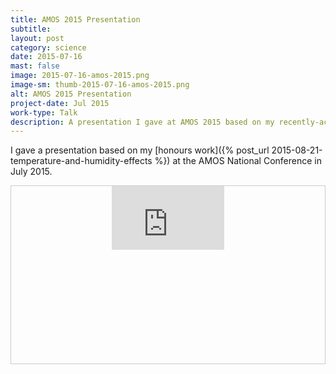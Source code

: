 ```yaml
---
title: AMOS 2015 Presentation
subtitle:
layout: post
category: science
date: 2015-07-16
mast: false
image: 2015-07-16-amos-2015.png
image-sm: thumb-2015-07-16-amos-2015.png
alt: AMOS 2015 Presentation
project-date: Jul 2015
work-type: Talk
description: A presentation I gave at AMOS 2015 based on my recently-accepted honours paper.
---
```

I gave a presentation based on my [honours work]({% post_url 2015-08-21-temperature-and-humidity-effects %}) at the AMOS National Conference in July 2015.

<div markdown="0" style="text-align:center; position: relative; height: 0; padding-bottom: 56.25%; border:1px solid #CCC;">
	<iframe allowfullscreen="" border="0" frameborder="0" height="102" src="https://thebox.unsw.edu.au/video/embed?v=Yu1asGtpEeeJk1JvpfaZ/A==&amp;c=A59B6992-48C0-11DE-9396123139020041&amp;a=0&amp;k=&amp;w=180&amp;h=102&amp;i=0#start=&amp;stop=" style="border:0 none;" width="180"></iframe>
</div>
